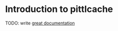 # Introduction to pittlcache

TODO: write [great documentation](http://jacobian.org/writing/what-to-write/)
